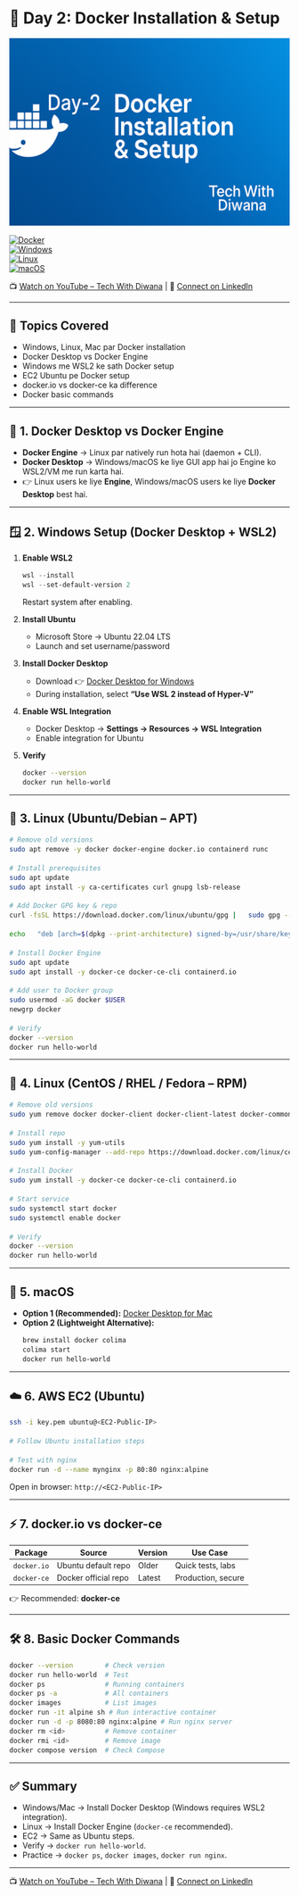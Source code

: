 # 🚀 Day 2: Docker Installation & Setup  

![Docker Banner](./A_banner_in_digital_graphic_design_promotes_Docker.png)

[![Docker](https://img.shields.io/badge/Docker-Engine-blue?logo=docker&logoColor=white)](https://www.docker.com/)  
[![Windows](https://img.shields.io/badge/Windows-WSL2-blue?logo=windows&logoColor=white)](https://learn.microsoft.com/en-us/windows/wsl/install)  
[![Linux](https://img.shields.io/badge/Linux-Ubuntu-orange?logo=ubuntu&logoColor=white)](https://ubuntu.com/)  
[![macOS](https://img.shields.io/badge/macOS-Docker%20Desktop-lightgrey?logo=apple&logoColor=white)](https://www.docker.com/products/docker-desktop/)  

📺 [Watch on YouTube – Tech With Diwana](https://www.youtube.com/@TechWithDiwana) | 💼 [Connect on LinkedIn](https://linkedin.com/in/techwithdiwana)  

---

## 📌 Topics Covered
- Windows, Linux, Mac par Docker installation  
- Docker Desktop vs Docker Engine  
- Windows me WSL2 ke sath Docker setup  
- EC2 Ubuntu pe Docker setup  
- docker.io vs docker-ce ka difference  
- Docker basic commands  

---

## 🐳 1. Docker Desktop vs Docker Engine
- **Docker Engine** → Linux par natively run hota hai (daemon + CLI).  
- **Docker Desktop** → Windows/macOS ke liye GUI app hai jo Engine ko WSL2/VM me run karta hai.  
- 👉 Linux users ke liye **Engine**, Windows/macOS users ke liye **Docker Desktop** best hai.  

---

## 🪟 2. Windows Setup (Docker Desktop + WSL2)

1. **Enable WSL2**
   ```powershell
   wsl --install
   wsl --set-default-version 2
   ```
   Restart system after enabling.

2. **Install Ubuntu**  
   - Microsoft Store → Ubuntu 22.04 LTS  
   - Launch and set username/password  

3. **Install Docker Desktop**  
   - Download 👉 [Docker Desktop for Windows](https://www.docker.com/products/docker-desktop/)  
   - During installation, select **“Use WSL 2 instead of Hyper-V”**  

4. **Enable WSL Integration**  
   - Docker Desktop → **Settings → Resources → WSL Integration**  
   - Enable integration for Ubuntu  

5. **Verify**  
   ```bash
   docker --version
   docker run hello-world
   ```

---

## 🐧 3. Linux (Ubuntu/Debian – APT)
```bash
# Remove old versions
sudo apt remove -y docker docker-engine docker.io containerd runc

# Install prerequisites
sudo apt update
sudo apt install -y ca-certificates curl gnupg lsb-release

# Add Docker GPG key & repo
curl -fsSL https://download.docker.com/linux/ubuntu/gpg |   sudo gpg --dearmor -o /usr/share/keyrings/docker-archive-keyring.gpg

echo   "deb [arch=$(dpkg --print-architecture) signed-by=/usr/share/keyrings/docker-archive-keyring.gpg]   https://download.docker.com/linux/ubuntu   $(lsb_release -cs) stable" |   sudo tee /etc/apt/sources.list.d/docker.list > /dev/null

# Install Docker Engine
sudo apt update
sudo apt install -y docker-ce docker-ce-cli containerd.io

# Add user to Docker group
sudo usermod -aG docker $USER
newgrp docker

# Verify
docker --version
docker run hello-world
```

---

## 📀 4. Linux (CentOS / RHEL / Fedora – RPM)
```bash
# Remove old versions
sudo yum remove docker docker-client docker-client-latest docker-common docker-latest   docker-latest-logrotate docker-logrotate docker-engine

# Install repo
sudo yum install -y yum-utils
sudo yum-config-manager --add-repo https://download.docker.com/linux/centos/docker-ce.repo

# Install Docker
sudo yum install -y docker-ce docker-ce-cli containerd.io

# Start service
sudo systemctl start docker
sudo systemctl enable docker

# Verify
docker --version
docker run hello-world
```

---

## 🍏 5. macOS
- **Option 1 (Recommended):** [Docker Desktop for Mac](https://www.docker.com/products/docker-desktop/)  
- **Option 2 (Lightweight Alternative):**
  ```bash
  brew install docker colima
  colima start
  docker run hello-world
  ```

---

## ☁️ 6. AWS EC2 (Ubuntu)
```bash
ssh -i key.pem ubuntu@<EC2-Public-IP>

# Follow Ubuntu installation steps

# Test with nginx
docker run -d --name mynginx -p 80:80 nginx:alpine
```
Open in browser: `http://<EC2-Public-IP>`

---

## ⚡ 7. docker.io vs docker-ce
| Package       | Source              | Version | Use Case            |
|---------------|---------------------|---------|---------------------|
| `docker.io`   | Ubuntu default repo | Older   | Quick tests, labs   |
| `docker-ce`   | Docker official repo| Latest  | Production, secure  |

👉 Recommended: **docker-ce**

---

## 🛠️ 8. Basic Docker Commands
```bash
docker --version        # Check version
docker run hello-world  # Test
docker ps               # Running containers
docker ps -a            # All containers
docker images           # List images
docker run -it alpine sh # Run interactive container
docker run -d -p 8080:80 nginx:alpine # Run nginx server
docker rm <id>          # Remove container
docker rmi <id>         # Remove image
docker compose version  # Check Compose
```

---

## ✅ Summary
- Windows/Mac → Install Docker Desktop (Windows requires WSL2 integration).  
- Linux → Install Docker Engine (`docker-ce` recommended).  
- EC2 → Same as Ubuntu steps.  
- Verify → `docker run hello-world`.  
- Practice → `docker ps`, `docker images`, `docker run nginx`.  

---

📺 [Watch on YouTube – Tech With Diwana](https://www.youtube.com/@TechWithDiwana) | 💼 [Connect on LinkedIn](https://linkedin.com/in/techwithdiwana)  
